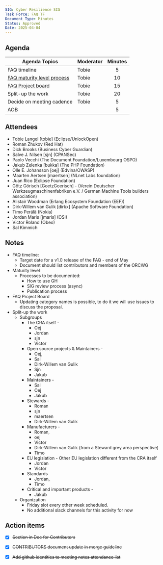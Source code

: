 ```yaml
---
SIG: Cyber Resilience SIG
Task Force: FAQ TF
Document Type: Minutes
Status: Approved
Date: 2025-04-04
---
```


##  Agenda
 Agenda Topics | Moderator | Minutes |
| ----- | ----- | :---: |
| FAQ timeline | Tobie | 5 |
| [FAQ maturity level process](https://github.com/orcwg/cra-hub/blob/main/faq.md#annex-1---maturity-level-process) | Tobie | 10 |
| [FAQ Project board](https://github.com/orgs/orcwg/projects/7) | Tobie | 15 |
| Split-up the work | Tobie | 20 |
| Decide on meeting cadence | Tobie | 5 |
| AOB | | 5 |

## Attendees

* Tobie Langel \[tobie\] (Eclipse/UnlockOpen)  
* Roman Zhukov (Red Hat)  
* Dick Brooks (Business Cyber Guardian)  
* Salve J. Nilsen \[sjn\] (CPANSec)  
* Paolo Vecchi (The Document Foundation/Luxembourg OSPO)  
* Jakub Zelenka \[bukka\] (The PHP Foundation)  
* Olle E. Johansson \[oej\] (Edvina/OWASP)  
* Maarten Aertsen \[maertsen\] (NLnet Labs foundation)  
* Juan Rico (Eclipse Foundation)  
* Götz Görisch \[GoetzGoerisch\] \- (Verein Deutscher Werkzeugmaschinenfabriken e.V. / German Machine Tools builders association)
* Alistair Woodman (Erlang Ecosystem Foundation (EEF))  
* Dirk-Willem van Gulik \[dirkx\] (Apache Software Foundation)  
* Timo Perälä (Nokia)  
* Jordan Maris \[jmaris\] (OSI)  
* Victor Roland (Obeo)  
* Sal Kimmich

## Notes

- FAQ timeline:  
  - Target date for a v1.0 release of the FAQ \- end of May  
  - Document should list contributors and members of the ORCWG  
- Maturity level  
  - Processes to be documented:  
    - How to use GH  
    - SIG review process (async)  
    - Publication process  
- FAQ Project Board  
  - Updating category names is possible, to do it we will use issues to discuss the proposal.  
- Split-up the work  
  - Subgroups   
    - The CRA itself \-   
      - Oej  
      - Jordan  
      - sjn  
      - Victor  
    - Open source projects & Maintainers \-  
      - Oej,   
      - Sal   
      - Dirk-Willem van Gulik  
      - Sjn  
      - Jakub  
    - Maintainers \-  
      - Sal  
      - Oej  
      - Jakub  
    - Stewards \-  
      - Roman  
      - sjn  
      - maertsen  
      - Dirk-Willem van Gulik  
    - Manufacturers \-   
      - Roman,   
      - oej  
      - Victor  
      - Dirk-Willem van Gulik (from a Steward grey area perspective)  
      - Timo  
    - EU legislation \- Other EU legislation different from the CRA itself   
      - Jordan  
      - Victor  
    - Standards  
      - Jordan,   
      - Timo  
    - Critical and important products \-  
      - Jakub  
  - Organization  
    - Friday slot every other week scheduled.  
    - No additional slack channels for this activity for now

## Action items

- [x] ~~Section in Doc for Contributors~~  
- [x] ~~CONTRIBUTORS document update in merge guideline~~  
- [x] ~~Add github identities to meeting notes attendance list~~

